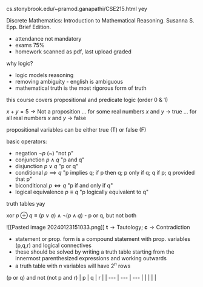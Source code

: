 cs.stonybrook.edu/~pramod.ganapathi/CSE215.html
yey 

Discrete Mathematics: Introduction to Mathematical Reasoning. Susanna S. Epp. Brief Edition.

- attendance not mandatory
- exams 75%
- homework scanned as pdf, last upload graded

why logic?
- logic models reasoning
- removing ambiguity - english is ambiguous
- mathematical truth is the most rigorous form of truth

this course covers propositional and predicate logic (order 0 & 1)

$x+y=5\rightarrow\text{Not a proposition}$
... for some real numbers $x$ and $y$ -> true
... for all real numbers $x$ and $y$ -> false

propositional variables can be either true (T) or false (F)

basic operators:
- negation $\lnot p$ (~) "not p"
- conjunction $p\land q$ "p and q"
- disjunction $p\lor q$ "p or q"
- conditional $p\implies q$ "p implies q; if p then q; p only if q; q if p; q provided that p"
- biconditional $p\iff q$ "p if and only if q"
- logical equivalence $p\equiv q$ "p logically equivalent to q"

truth tables yay

xor $p\oplus q \equiv (p\lor q)\land\lnot(p\land q)$ - p or q, but not both

![[Pasted image 20240123151033.png]]
$\textbf{t}\to\text{Tautology};\ \textbf{c}\to\text{Contradiction}$

- statement or prop. form is a compound statement with prop. variables (p,q,r) and logical connectives
- these should be solved by writing a truth table starting from the innermost parenthesized expressions and working outwards
- a truth table with $n$ variables will have $2^n$ rows

(p or q) and not (not p and r)
| p | q | r |
| --- | --- | --- |
| | | |
